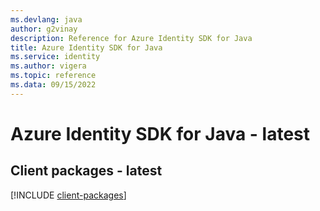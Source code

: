 ```yaml
---
ms.devlang: java
author: g2vinay
description: Reference for Azure Identity SDK for Java
title: Azure Identity SDK for Java
ms.service: identity
ms.author: vigera
ms.topic: reference
ms.data: 09/15/2022
---
```

# Azure Identity SDK for Java - latest

## Client packages - latest
[!INCLUDE [client-packages](identity-client-index.md)]